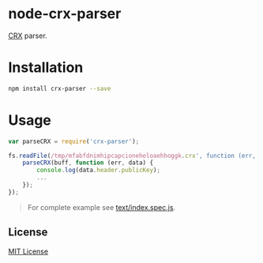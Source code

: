 # node-crx-parser

[CRX](https://developer.chrome.com/extensions/crx) parser. 

# Installation

```sh
npm install crx-parser --save
```

# Usage

```javascript
var parseCRX = require('crx-parser');

fs.readFile(/tmp/mfabfdnimhipcapcioneheloaehhoggk.crx', function (err, buff) {
    parseCRX(buff, function (err, data) {
        console.log(data.header.publicKey);
        ...
    });
});
```
 
> For complete example see [text/index.spec.js](text/index.spec.js). 

## License

[MIT License](https://github.com/shyiko/node-crx-parser/blob/master/mit.license)
